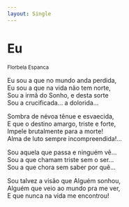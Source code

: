 ```yaml
---
layout: Single
---
```


# Eu
<small>Florbela Espanca</small>

Eu sou a que no mundo anda perdida,<br />
Eu sou a que na vida não tem norte,<br />
Sou a irmã do Sonho, e desta sorte<br />
Sou a crucificada... a dolorida...

Sombra de névoa tênue e esvaecida,<br />
E que o destino amargo, triste e forte,<br />
Impele brutalmente para a morte!<br />
Alma de luto sempre incompreendida!...

Sou aquela que passa e ninguém vê...<br />
Sou a que chamam triste sem o ser...<br />
Sou a que chora sem saber por quê...

Sou talvez a visão que Alguém sonhou,<br />
Alguém que veio ao mundo pra me ver,<br />
E que nunca na vida me encontrou!